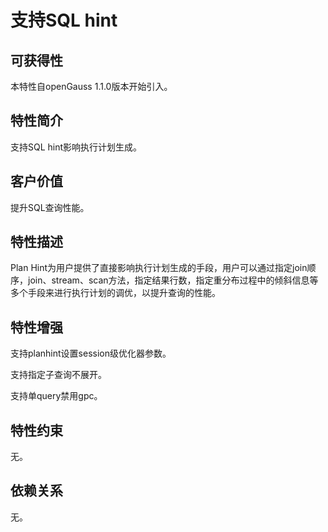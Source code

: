 # 支持SQL hint

## 可获得性<a name="section56086982"></a>

本特性自openGauss 1.1.0版本开始引入。

## 特性简介<a name="section35020791"></a>

支持SQL hint影响执行计划生成。

## 客户价值<a name="section46751668"></a>

提升SQL查询性能。

## 特性描述<a name="section18111828"></a>

Plan Hint为用户提供了直接影响执行计划生成的手段，用户可以通过指定join顺序，join、stream、scan方法，指定结果行数，指定重分布过程中的倾斜信息等多个手段来进行执行计划的调优，以提升查询的性能。

## 特性增强<a name="section28788730"></a>

支持planhint设置session级优化器参数。

支持指定子查询不展开。

支持单query禁用gpc。

## 特性约束<a name="section06531946143616"></a>

无。

## 依赖关系<a name="section57771982"></a>

无。

